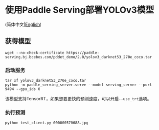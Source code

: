 # 使用Paddle Serving部署YOLOv3模型

(简体中文|[English](./README.md))

## 获得模型
```
wget --no-check-certificate https://paddle-serving.bj.bcebos.com/pddet_demo/2.0/yolov3_darknet53_270e_coco.tar
```


### 启动服务
```
tar xf yolov3_darknet53_270e_coco.tar
python -m paddle_serving_server.serve --model serving_server --port 9494 --gpu_ids 0
```

该模型支持TensorRT，如果想要更快的预测速度，可以开启`--use_trt`选项。

### 执行预测
```
python test_client.py 000000570688.jpg
```
